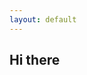```yaml
---
layout: default
---
```


## Hi there

<script>
var url = "https://script.google.com/macros/s/AKfycbxTzetvK_cfyhveGnXhafHlLrIc25smJrpvCdEFNUaCxgkPACeR/exec?callback=loadData";
// Make an AJAX call to Google Script
jQuery.ajax({
crossDomain: true,
url: url,
method: "GET",
dataType: "jsonp"
});

 // print the returned data from jsonp
  function loadData(e) {
  console.log(e);
  }
</script>
